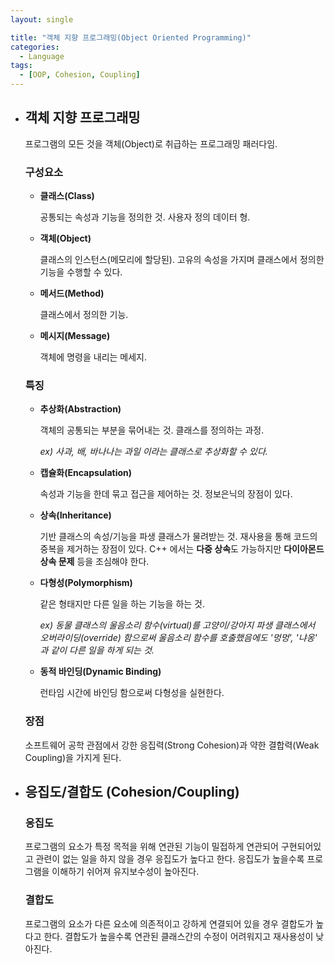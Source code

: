 ```yaml
---
layout: single

title: "객체 지향 프로그래밍(Object Oriented Programming)"
categories:
  - Language
tags:
  - [OOP, Cohesion, Coupling]
---
```


- ## 객체 지향 프로그래밍

  프로그램의 모든 것을 객체(Object)로 취급하는 프로그래밍 패러다임.
  
  
  
  ### 구성요소
  
  - **클래스(Class)**
  
    공통되는 속성과 기능을 정의한 것. 사용자 정의 데이터 형.
  
  - **객체(Object)**
  
    클래스의 인스턴스(메모리에 할당된). 고유의 속성을 가지며 클래스에서 정의한 기능을 수행할 수 있다.
  
  - **메서드(Method)**
  
    클래스에서 정의한 기능.
  
  - **메시지(Message)**
  
    객체에 명령을 내리는 메세지.
  
    
  
  ### 특징
  
  - **추상화(Abstraction)**
  
    객체의 공통되는 부분을 묶어내는 것. 클래스를 정의하는 과정.
  
    *ex) 사과, 배, 바나나는 과일 이라는 클래스로 추상화할 수 있다.*
  
  - **캡슐화(Encapsulation)**
  
    속성과 기능을 한데 묶고 접근을 제어하는 것. 정보은닉의 장점이 있다.
  
  - **상속(Inheritance)**
  
    기반 클래스의 속성/기능을 파생 클래스가 물려받는 것. 재사용을 통해 코드의 중복을 제거하는 장점이 있다. C++ 에서는 **다중 상속**도 가능하지만 **다이아몬드 상속 문제** 등을 조심해야 한다.
  
  - **다형성(Polymorphism)**
  
    같은 형태지만 다른 일을 하는 기능을 하는 것.
  
    *ex) 동물 클래스의 울음소리 함수(virtual)를 고양이/강아지 파생 클래스에서 오버라이딩(override) 함으로써 울음소리 함수를 호출했음에도 '멍멍', '냐옹' 과 같이 다른 일을 하게 되는 것.*
  
  - **동적 바인딩(Dynamic Binding)**
  
    런타임 시간에 바인딩 함으로써 다형성을 실현한다.
  
  
  
  ### 장점
  
  소프트웨어 공학 관점에서 강한 응집력(Strong Cohesion)과 약한 결합력(Weak Coupling)을 가지게 된다.
  
  
  
- ## 응집도/결합도 (Cohesion/Coupling)

  
  
  ### **응집도**
  
  프로그램의 요소가 특정 목적을 위해 연관된 기능이 밀접하게 연관되어 구현되어있고 관련이 없는 일을 하지 않을 경우 응집도가 높다고 한다. 응집도가 높을수록 프로그램을 이해하기 쉬어져 유지보수성이 높아진다.
  
  
  
  ### **결합도**
  
  프로그램의 요소가 다른 요소에 의존적이고 강하게 연결되어 있을 경우 결합도가 높다고 한다. 결합도가 높을수록 연관된 클래스간의 수정이 어려워지고 재사용성이 낮아진다.
  
  

